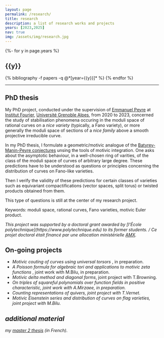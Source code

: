 ```yaml
---
layout: page
permalink: /research/
title: research
description: a list of research works and projects
years: [2023,2025]
nav: true
img: /assets/img/research.jpg
---
```


<!-- _pages/publications.md -->
<div class="publications">

{%- for y in page.years %}
  <h2 class="year">{{y}}</h2>
  {% bibliography -f papers -q @*[year={{y}}]* %}
{% endfor %}

</div>

---

## PhD thesis 

My PhD project,
conducted under the supervision of [Emmanuel Peyre](https://www-fourier.univ-grenoble-alpes.fr/~peyre) at 
[Institut Fourier](https://www-fourier.univ-grenoble-alpes.fr),
[Université Grenoble Alpes](https://www.univ-grenoble-alpes.fr/), from 2020 to 2023,
concerned the study of stabilisation phenomena occuring in the moduli space of rational curves on a <i>nice variety</i> (typically, a Fano variety), 
or more generally the moduli space of sections of a <i>nice family</i> above a smooth projective irreducible curve.

In my PhD thesis, I formulate a geometric/motivic analogue of the [Batyrev-Manin-Peyre conjectures](https://en.wikipedia.org/wiki/Manin_conjecture)
unsing 
the tools of motivic integration.
One asks about the asymptotic behaviour, in a well-chosen ring of varities, of the class of the moduli space of curves of arbitrary large degree. 
These predictions 
have to be understood as questions or principles
concerning the distribution of curves on Fano-like varieties. 

Then I verify the validity of these predictions for certain classes of varieties such as equivariant compactifications (vector spaces, split torus) or twisted products obtained from them. 

This type of questions is still at the center of my research project. 

Keywords: moduli space, rational curves, Fano varieties, motivic Euler product. 

<i>
This project was supported by a doctoral grant awarded by [l'École polytechnique](https://www.polytechnique.edu)
to its former students. / 
Ce projet doctoral était financé par une allocation ministérielle <a href="https://www.polytechnique.edu">AMX</a>.
</i> 

## On-going projects

- <i>Motivic couting of curves using universal torsors </i>, in preparation.
- <i>A Poisson formula for algebraic tori and applications to motivic zeta functions </i>, joint work with M.Bilu, in preparation.
- <i>Motivic delta method and diagonal forms</i>, joint project with T.Browning. 
- <i>On triples of squareful polynomials over function fields in positive characteristic<i>, joint work with A.Mirzaee, in preparation. 
- <i>Counting representations of quivers</i>, joint project with T.Vernet. 
- <i>Motivic Eisenstein series and distribution of curves on flag varieties</i>, joint project with M.Bilu.

## additional material
my [master 2 thesis](/assets/pdf/FAISANT_MemoireRendu150620.pdf) (in French).
